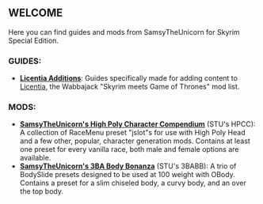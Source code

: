 ## WELCOME
Here you can find guides and mods from SamsyTheUnicorn for Skyrim Special Edition.
### GUIDES:
- [**Licentia Additions**](licentia-guides.md): Guides specifically made for adding content to [Licentia](https://github.com/cacophony-wj/LeS), the Wabbajack "Skyrim meets Game of Thrones" mod list.

### MODS:
- [**SamsyTheUnicorn's High Poly Character Compendium**](https://www.nexusmods.com/skyrimspecialedition/mods/49703) (STU's HPCC): A collection of RaceMenu preset "jslot"s for use with High Poly Head and a few other, popular, character generation mods. Contains at least one preset for every vanilla race, both male and female options are available.
- [**SamsyTheUnicorn's 3BA Body Bonanza**](stus-3babb.md) (STU's 3BABB): A trio of BodySlide presets designed to be used at 100 weight with OBody. Contains a preset for a slim chiseled body, a curvy body, and an over the top body.
